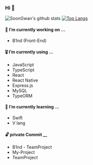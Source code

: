 ### Hi 👋

<!--
**SoonGwan/SoonGwan** is a ✨ _special_ ✨ repository because its `README.md` (this file) appears on your GitHub profile.

Here are some ideas to get you started:

- 🔭 I’m currently working on ...
- 🌱 I’m currently learning ...
- 👯 I’m looking to collaborate on ...
- 🤔 I’m looking for help with ...
- 💬 Ask me about ...
- 📫 How to reach me: ...
- 😄 Pronouns: ...
- ⚡ Fun fact: ...
[![Top Langs](https://github-readme-stats.vercel.app/api/top-langs/?username=SoonGwan)](https://github.com/anuraghazra/github-readme-stats)


#### 🏫  I’m currently studying on ...
* Daegu Software Meister High School
-->
![SoonGwan's github stats](https://github-readme-stats.vercel.app/api?username=SoonGwan&show_icons=true&hide_border=true&count_private=true)
[![Top Langs](https://github-readme-stats.vercel.app/api/top-langs/?username=SoonGwan&hide=html,typescript&count_private=true)](https://github.com/anuraghazra/github-readme-stats)

#### 🔭  I’m currently working on ...
* B1nd (Front-End)

#### 🎖  I’m currently using ...
* JavaScript
* TypeScript
* React
* React Native
* Express.js
* MySQL
* TypeORM


#### 🛫  I’m currently learning ...
* Swift
* V lang

#### 🔓  private Commit __
* B1nd - TeamProject
* My-Project
* TeamProject



